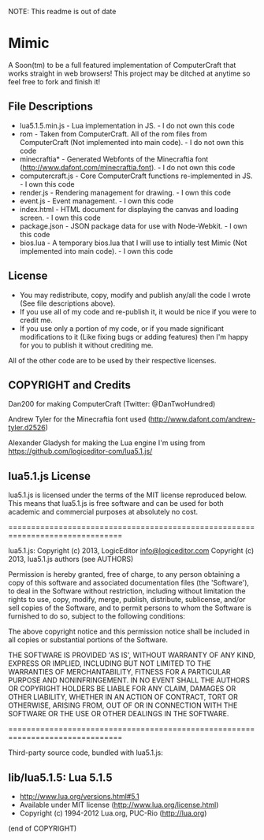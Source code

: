 NOTE: This readme is out of date

Mimic
=====

A Soon(tm) to be a full featured implementation of ComputerCraft that works straight in web browsers!
This project may be ditched at anytime so feel free to fork and finish it!

File Descriptions
----
* lua5.1.5.min.js - Lua implementation in JS. - I do not own this code
* rom - Taken from ComputerCraft. All of the rom files from ComputerCraft (Not implemented into main code). - I do not own this code
* minecraftia* - Generated Webfonts of the Minecraftia font (http://www.dafont.com/minecraftia.font). - I do not own this code
* computercraft.js - Core ComputerCraft functions re-implemented in JS. - I own this code
* render.js - Rendering management for drawing. - I own this code
* event.js - Event management. - I own this code
* index.html - HTML document for displaying the canvas and loading screen. - I own this code
* package.json - JSON package data for use with Node-Webkit. - I own this code
* bios.lua - A temporary bios.lua that I will use to intially test Mimic (Not implemented into main code). - I own this code


License
----
* You may redistribute, copy, modify and publish any/all the code I wrote (See file descriptions above).
* If you use all of my code and re-publish it, it would be nice if you were to credit me.
* If you use only a portion of my code, or if you made significant modifications to it (Like fixing bugs or adding features) then I'm happy for you to publish it without crediting me.

All of the other code are to be used by their respective licenses.

COPYRIGHT and Credits
----
Dan200 for making ComputerCraft (Twitter: @DanTwoHundred)

Andrew Tyler for the Minecraftia font used (http://www.dafont.com/andrew-tyler.d2526)

Alexander Gladysh for making the Lua engine I'm using from https://github.com/logiceditor-com/lua5.1.js/

lua5.1.js License
-----------------

lua5.1.js is licensed under the terms of the MIT license reproduced below.
This means that lua5.1.js is free software and can be used for both academic
and commercial purposes at absolutely no cost.

===============================================================================

lua5.1.js: Copyright (c) 2013, LogicEditor <info@logiceditor.com>
           Copyright (c) 2013, lua5.1.js authors (see AUTHORS)

Permission is hereby granted, free of charge, to any person obtaining a copy
of this software and associated documentation files (the 'Software'), to deal
in the Software without restriction, including without limitation the rights
to use, copy, modify, merge, publish, distribute, sublicense, and/or sell
copies of the Software, and to permit persons to whom the Software is
furnished to do so, subject to the following conditions:

The above copyright notice and this permission notice shall be included in
all copies or substantial portions of the Software.

THE SOFTWARE IS PROVIDED 'AS IS', WITHOUT WARRANTY OF ANY KIND, EXPRESS OR
IMPLIED, INCLUDING BUT NOT LIMITED TO THE WARRANTIES OF MERCHANTABILITY,
FITNESS FOR A PARTICULAR PURPOSE AND NONINFRINGEMENT.  IN NO EVENT SHALL THE
AUTHORS OR COPYRIGHT HOLDERS BE LIABLE FOR ANY CLAIM, DAMAGES OR OTHER
LIABILITY, WHETHER IN AN ACTION OF CONTRACT, TORT OR OTHERWISE, ARISING FROM,
OUT OF OR IN CONNECTION WITH THE SOFTWARE OR THE USE OR OTHER DEALINGS IN
THE SOFTWARE.

===============================================================================

Third-party source code, bundled with lua5.1.js:

lib/lua5.1.5: Lua 5.1.5
-----------------------

* http://www.lua.org/versions.html#5.1
* Available under MIT license (http://www.lua.org/license.html)
* Copyright (c) 1994-2012 Lua.org, PUC-Rio (http://lua.org)

(end of COPYRIGHT)

